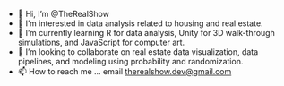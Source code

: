 - 👋 Hi, I’m @TheRealShow
- 👀 I’m interested in data analysis related to housing and real estate.
- 🌱 I’m currently learning R for data analysis, Unity for 3D walk-through simulations, and JavaScript for computer art. 
- 💞️ I’m looking to collaborate on real estate data visualization, data pipelines, and modeling using probability and randomization.
- 📫 How to reach me ... email therealshow.dev@gmail.com

<!---
TheRealShow/TheRealShow is a ✨ special ✨ repository because its `README.md` (this file) appears on your GitHub profile.
You can click the Preview link to take a look at your changes.
--->
